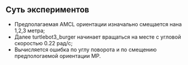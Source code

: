 ## Суть экспериментов

* Предполагаемая AMCL ориентации изначально смещается нана 1,2,3 метра;
* Далее turtlebot3_burger начинает вращаться на месте с угловой скоростью 0.22 рад/с;
* Вычисляется ошибка по углу поворота и по смещению предпологаемой ориентации МР.